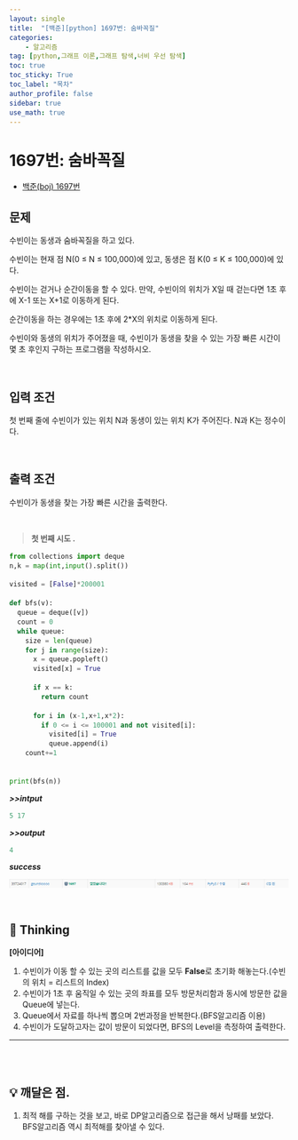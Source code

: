 ```yaml
---
layout: single
title:  "[백준][python] 1697번: 숨바꼭질"
categories: 
    - 알고리즘
tag: [python,그래프 이론,그래프 탐색,너비 우선 탐색]
toc: true
toc_sticky: True
toc_label: "목차"
author_profile: false
sidebar: true
use_math: true
---
```


# 1697번: 숨바꼭질

* [백준(boj) 1697번](https://www.acmicpc.net/problem/1697)



## 문제

수빈이는 동생과 숨바꼭질을 하고 있다. 

수빈이는 현재 점 N(0 ≤ N ≤ 100,000)에 있고, 동생은 점 K(0 ≤ K ≤ 100,000)에 있다. 

수빈이는 걷거나 순간이동을 할 수 있다. 만약, 수빈이의 위치가 X일 때 걷는다면 1초 후에 X-1 또는 X+1로 이동하게 된다.

 순간이동을 하는 경우에는 1초 후에 2*X의 위치로 이동하게 된다.

수빈이와 동생의 위치가 주어졌을 때, 수빈이가 동생을 찾을 수 있는 가장 빠른 시간이 몇 초 후인지 구하는 프로그램을 작성하시오.

<br/>

## 입력 조건

첫 번째 줄에 수빈이가 있는 위치 N과 동생이 있는 위치 K가 주어진다. N과 K는 정수이다.

<br/>

## 출력 조건

수빈이가 동생을 찾는 가장 빠른 시간을 출력한다.

<br/>

> **첫 번째 시도 .**

```python
from collections import deque
n,k = map(int,input().split())

visited = [False]*200001

def bfs(v):
  queue = deque([v])
  count = 0
  while queue:
    size = len(queue)
    for j in range(size):
      x = queue.popleft()
      visited[x] = True

      if x == k:
        return count

      for i in (x-1,x+1,x*2):
        if 0 <= i <= 100001 and not visited[i]:
          visited[i] = True
          queue.append(i)
    count+=1


print(bfs(n))
```

 ***>>intput***

```python
5 17
```

 ***>>output***

```python
4
```

 ***success***

![image-20220306212418820]({{geunskoo.github.io}}/../images/2022-03-06-boj-1697/image-20220306212418820.png)

<br/>

## 🌝 Thinking

**[아이디어]**

1. 수빈이가 이동 할 수 있는 곳의 리스트를 값을 모두 **False**로 초기화 해놓는다.(수빈의 위치 = 리스트의 Index)
2. 수빈이가 1초 후 움직일 수 있는 곳의 좌표를 모두 방문처리함과 동시에 방문한 값을 Queue에 넣는다.
3. Queue에서 자료를 하나씩 뽑으며 2번과정을 반복한다.(BFS알고리즘 이용)
4. 수빈이가 도달하고자는 값이 방문이 되었다면, BFS의 Level을 측정하여 출력한다.

***

<br/>

<br/>

## 💡 깨달은 점.

1. 최적 해를 구하는 것을 보고, 바로 DP알고리즘으로 접근을 해서 낭패를 보았다. BFS알고리즘 역시 최적해를 찾아낼 수 있다.
